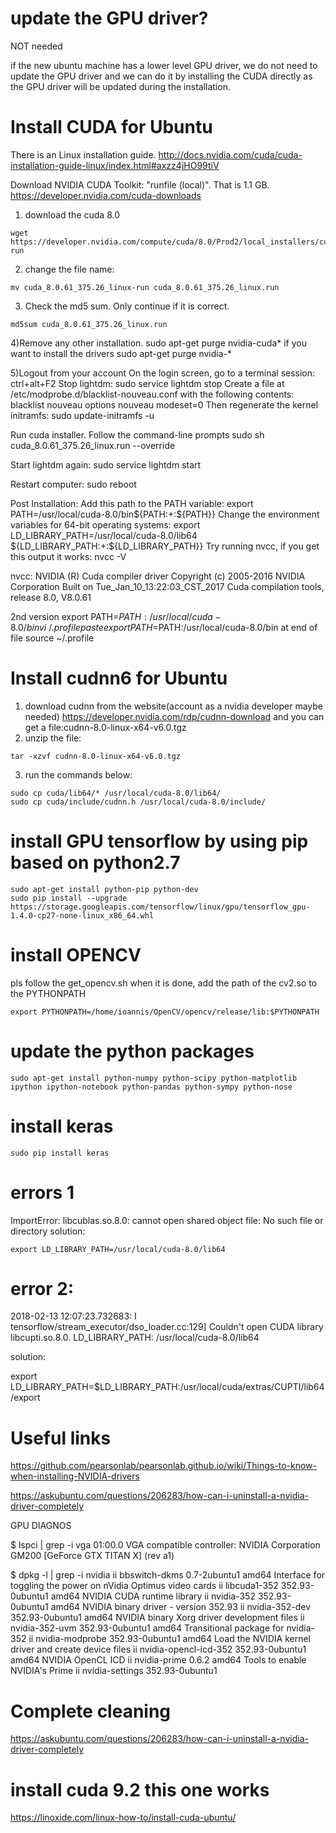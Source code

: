 # update the GPU driver?
NOT needed

if the new ubuntu machine has a lower level GPU driver, we do not need to update the GPU driver and we can do it by installing the CUDA directly as the GPU driver will be updated during the installation.


# Install CUDA for Ubuntu

There is an Linux installation guide. 
  http://docs.nvidia.com/cuda/cuda-installation-guide-linux/index.html#axzz4jHO99tiV

Download NVIDIA CUDA Toolkit: "runfile (local)". That is 1.1 GB.
  https://developer.nvidia.com/cuda-downloads

1) download the cuda 8.0
```
wget https://developer.nvidia.com/compute/cuda/8.0/Prod2/local_installers/cuda_8.0.61_375.26_linux-run
```
2) change the file name:
```
mv cuda_8.0.61_375.26_linux-run cuda_8.0.61_375.26_linux.run
```
3) Check the md5 sum. Only continue if it is correct.
```
md5sum cuda_8.0.61_375.26_linux.run
```

4)Remove any other installation.
  sudo apt-get purge nvidia-cuda*
if you want to install the drivers
  sudo apt-get purge nvidia-*

5)Logout from your account 
  On the login screen, go to a terminal session:
    ctrl+alt+F2
  Stop lightdm:
    sudo service lightdm stop
  Create a file at /etc/modprobe.d/blacklist-nouveau.conf with the following contents:
    blacklist nouveau 
    options nouveau modeset=0
  Then regenerate the kernel initramfs:
    sudo update-initramfs -u

Run cuda installer. Follow the command-line prompts
  sudo sh cuda_8.0.61_375.26_linux.run --override

Start lightdm again:
  sudo service lightdm start

Restart computer:
  sudo reboot

Post Installation:
  Add this path to the PATH variable:
    export PATH=/usr/local/cuda-8.0/bin${PATH:+:${PATH}}
  Change the environment variables for 64-bit operating systems:
    export LD_LIBRARY_PATH=/usr/local/cuda-8.0/lib64\
      ${LD_LIBRARY_PATH:+:${LD_LIBRARY_PATH}}
Try running nvcc, if you get this output it works:
    nvcc -V
    
nvcc: NVIDIA (R) Cuda compiler driver
Copyright (c) 2005-2016 NVIDIA Corporation
Built on Tue_Jan_10_13:22:03_CST_2017
Cuda compilation tools, release 8.0, V8.0.61


2nd version
export PATH=$PATH:/usr/local/cuda-8.0/bin
vi ~/.profile
paste export PATH=$PATH:/usr/local/cuda-8.0/bin at end of file
source ~/.profile


# Install cudnn6 for Ubuntu

1) download cudnn from the website(account as a nvidia developer maybe needed)
https://developer.nvidia.com/rdp/cudnn-download
and you can get a file:cudnn-8.0-linux-x64-v6.0.tgz
2) unzip the file:
```
tar -xzvf cudnn-8.0-linux-x64-v6.0.tgz
```
3) run the commands below:
```
sudo cp cuda/lib64/* /usr/local/cuda-8.0/lib64/
sudo cp cuda/include/cudnn.h /usr/local/cuda-8.0/include/
```

# install GPU tensorflow by using pip based on python2.7
```
sudo apt-get install python-pip python-dev
sudo pip install --upgrade https://storage.googleapis.com/tensorflow/linux/gpu/tensorflow_gpu-1.4.0-cp27-none-linux_x86_64.whl
```



# install OPENCV
pls follow the get_opencv.sh
when it is done, add the path of the 
cv2.so to the PYTHONPATH
```
export PYTHONPATH=/home/ioannis/OpenCV/opencv/release/lib:$PYTHONPATH

```


# update the python packages
```
sudo apt-get install python-numpy python-scipy python-matplotlib ipython ipython-notebook python-pandas python-sympy python-nose
```

# install keras
```
sudo pip install keras
```
# errors 1
ImportError: libcublas.so.8.0: cannot open shared object file: No such file or directory
solution:
```
export LD_LIBRARY_PATH=/usr/local/cuda-8.0/lib64
```

# error 2:
2018-02-13 12:07:23.732683: I tensorflow/stream_executor/dso_loader.cc:129] Couldn't open CUDA library libcupti.so.8.0. LD_LIBRARY_PATH: /usr/local/cuda-8.0/lib64

solution:

export LD_LIBRARY_PATH=$LD_LIBRARY_PATH:/usr/local/cuda/extras/CUPTI/lib64/export 


# Useful links  
https://github.com/pearsonlab/pearsonlab.github.io/wiki/Things-to-know-when-installing-NVIDIA-drivers


https://askubuntu.com/questions/206283/how-can-i-uninstall-a-nvidia-driver-completely 


GPU DIAGNOS  

$ lspci | grep -i vga
01:00.0 VGA compatible controller: NVIDIA Corporation GM200 [GeForce GTX TITAN X] (rev a1)

$ dpkg -l | grep -i nvidia
ii  bbswitch-dkms                                         0.7-2ubuntu1                                        amd64        Interface for toggling the power on nVidia Optimus video cards
ii  libcuda1-352                                          352.93-0ubuntu1                                     amd64        NVIDIA CUDA runtime library
ii  nvidia-352                                            352.93-0ubuntu1                                     amd64        NVIDIA binary driver - version 352.93
ii  nvidia-352-dev                                        352.93-0ubuntu1                                     amd64        NVIDIA binary Xorg driver development files
ii  nvidia-352-uvm                                        352.93-0ubuntu1                                     amd64        Transitional package for nvidia-352
ii  nvidia-modprobe                                       352.93-0ubuntu1                                     amd64        Load the NVIDIA kernel driver and create device files
ii  nvidia-opencl-icd-352                                 352.93-0ubuntu1                                     amd64        NVIDIA OpenCL ICD
ii  nvidia-prime                                          0.6.2                                               amd64        Tools to enable NVIDIA's Prime
ii  nvidia-settings                                       352.93-0ubuntu1  

# Complete cleaning  
https://askubuntu.com/questions/206283/how-can-i-uninstall-a-nvidia-driver-completely



# install cuda 9.2 this one works
https://linoxide.com/linux-how-to/install-cuda-ubuntu/

